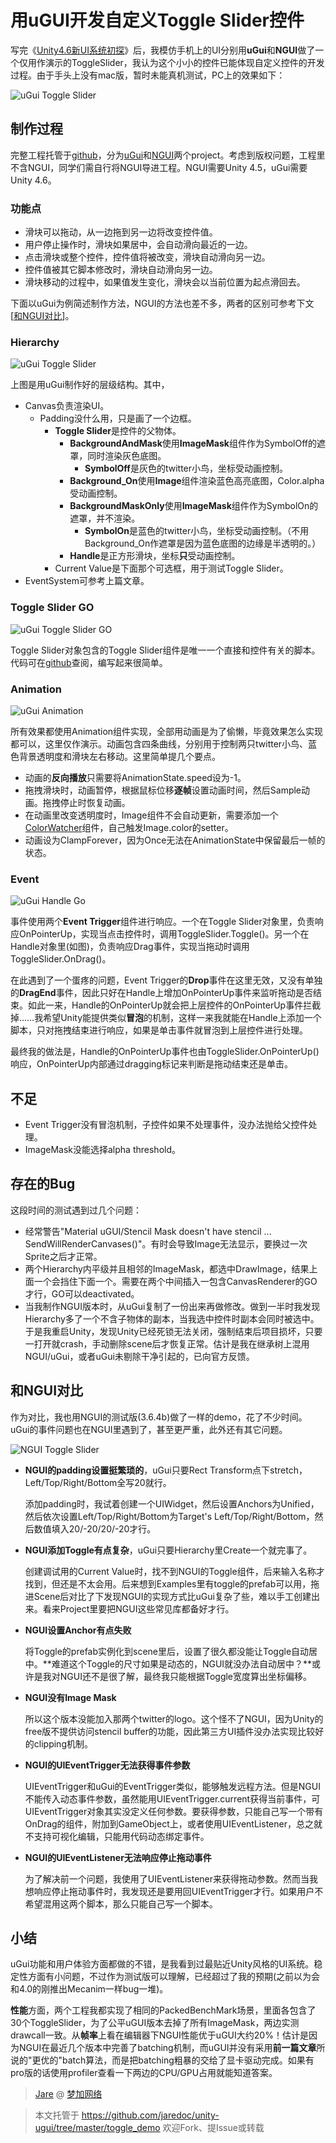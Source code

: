 用uGUI开发自定义Toggle Slider控件
==========

写完《[Unity4.6新UI系统初探](https://github.com/jaredoc/unity-ugui/tree/master/overview)》后，我模仿手机上的UI分别用**uGui**和**NGUI**做了一个仅用作演示的ToggleSlider，我认为这个小小的控件已能体现自定义控件的开发过程。由于手头上没有mac版，暂时未能真机测试，PC上的效果如下：

![uGui Toggle Slider](https://raw.githubusercontent.com/jaredoc/unity-ugui/master/toggle_demo/img/uGuiToggleSlider.gif)

制作过程
----------

完整工程托管于[github](https://github.com/jaredoc/unity-ugui/tree/master/toggle_demo)，分为[uGui](https://github.com/jaredoc/unity-ugui/tree/master/toggle_demo/ugui_project)和[NGUI](https://github.com/jaredoc/unity-ugui/tree/master/toggle_demo/ngui_project)两个project。考虑到版权问题，工程里不含NGUI，同学们需自行将NGUI导进工程。NGUI需要Unity 4.5，uGui需要Unity 4.6。

### 功能点 ###

- 滑块可以拖动，从一边拖到另一边将改变控件值。
- 用户停止操作时，滑块如果居中，会自动滑向最近的一边。
- 点击滑块或整个控件，控件值将被改变，滑块自动滑向另一边。
- 控件值被其它脚本修改时，滑块自动滑向另一边。
- 滑块移动的过程中，如果值发生变化，滑块会以当前位置为起点滑回去。

下面以uGui为例简述制作方法，NGUI的方法也差不多，两者的区别可参考下文[[和NGUI对比](#compare_ngui)]。

### Hierarchy ###

![uGui Toggle Slider](https://raw.githubusercontent.com/jaredoc/unity-ugui/master/toggle_demo/img/uGuiHierarchy.png)

上图是用uGui制作好的层级结构。其中，

- Canvas负责渲染UI。
  - Padding没什么用，只是画了一个边框。
    - **Toggle Slider**是控件的父物体。
      - **BackgroundAndMask**使用**ImageMask**组件作为SymbolOff的遮罩，同时渲染灰色底图。
        - **SymbolOff**是灰色的twitter小鸟，坐标受动画控制。
      - **Background_On**使用**Image**组件渲染蓝色高亮底图，Color.alpha受动画控制。
      - **BackgroundMaskOnly**使用**ImageMask**组件作为SymbolOn的遮罩，并不渲染。
        - **SymbolOn**是蓝色的twitter小鸟，坐标受动画控制。（不用Background_On作遮罩是因为蓝色底图的边缘是半透明的。）
      - **Handle**是正方形滑块，坐标**只**受动画控制。
    - Current Value是下面那个可选框，用于测试Toggle Slider。
- EventSystem可参考上篇文章。

### Toggle Slider GO ###

![uGui Toggle Slider GO](https://raw.githubusercontent.com/jaredoc/unity-ugui/master/toggle_demo/img/uGuiToggleSliderGo.png)

Toggle Slider对象包含的Toggle Slider组件是唯一一个直接和控件有关的脚本。代码可在[github](https://github.com/jaredoc/unity-ugui/blob/master/toggle_demo/ugui_project/Assets/ToggleSlider/ToggleSlider.cs)查阅，编写起来很简单。

### Animation ###

![uGui Animation](https://raw.githubusercontent.com/jaredoc/unity-ugui/master/toggle_demo/img/uGuiAnimation.png)

所有效果都使用Animation组件实现，全部用动画是为了偷懒，毕竟效果怎么实现都可以，这里仅作演示。动画包含四条曲线，分别用于控制两只twitter小鸟、蓝色背景透明度和滑块左右移动。这里简单提几个要点。

- 动画的**反向播放**只需要将AnimationState.speed设为-1。
- 拖拽滑块时，动画暂停，根据鼠标位移**逐帧**设置动画时间，然后Sample动画。拖拽停止时恢复动画。
- 在动画里改变透明度时，Image组件不会自动更新，需要添加一个[ColorWatcher](https://github.com/jaredoc/unity-ugui/blob/master/toggle_demo/ugui_project/Assets/Scripts/ColorWatcher.cs)组件，自己触发Image.color的setter。
- 动画设为ClampForever，因为Once无法在AnimationState中保留最后一帧的状态。

### Event ###

![uGui Handle Go](https://raw.githubusercontent.com/jaredoc/unity-ugui/master/toggle_demo/img/uGuiHandleGo.png)

事件使用两个**Event Trigger**组件进行响应。一个在Toggle Slider对象里，负责响应OnPointerUp，实现当点击控件时，调用ToggleSlider.Toggle()。另一个在Handle对象里(如图)，负责响应Drag事件，实现当拖动时调用ToggleSlider.OnDrag()。

在此遇到了一个蛋疼的问题，Event Trigger的**Drop**事件在这里无效，又没有单独的**DragEnd**事件，因此只好在Handle上增加OnPointerUp事件来监听拖动是否结束。如此一来，Handle的OnPointerUp就会把上层控件的OnPointerUp事件拦截掉……我希望Unity能提供类似**冒泡**的机制，这样一来我就能在Handle上添加一个脚本，只对拖拽结束进行响应，如果是单击事件就冒泡到上层控件进行处理。

最终我的做法是，Handle的OnPointerUp事件也由ToggleSlider.OnPointerUp()响应，OnPointerUp内部通过dragging标记来判断是拖动结束还是单击。

不足
----------
- Event Trigger没有冒泡机制，子控件如果不处理事件，没办法抛给父控件处理。
- ImageMask没能选择alpha threshold。

存在的Bug
----------

这段时间的测试遇到过几个问题：

- 经常警告"Material uGUI/Stencil Mask doesn't have stencil ... SendWillRenderCanvases()"。有时会导致Image无法显示，要换过一次Sprite之后才正常。
- 两个Hierarchy内平级并且相邻的ImageMask，都选中DrawImage，结果上面一个会挡住下面一个。需要在两个中间插入一包含CanvasRenderer的GO才行，GO可以deactivated。
- 当我制作NGUI版本时，从uGui复制了一份出来再做修改。做到一半时我发现Hierarchy多了一个不含子物体的副本，当我选中控件时副本会同时被选中。于是我重启Unity，发现Unity已经死锁无法关闭，强制结束后项目损坏，只要一打开就crash，手动删除scene后才恢复正常。估计是我在继承树上混用NGUI/uGui，或者uGui未剔除干净引起的，已向官方反馈。

<a name="compare_ngui"></a>和NGUI对比
----------

作为对比，我也用NGUI的测试版(3.6.4b)做了一样的demo，花了不少时间。uGui的事件问题也在NGUI里遇到了，甚至更严重，此外还有其它问题。

![NGUI Toggle Slider](https://raw.githubusercontent.com/jaredoc/unity-ugui/master/toggle_demo/img/NGuiToggleSlider.gif)

- **NGUI的padding设置挺繁琐的**，uGui只要Rect Transform点下stretch，Left/Top/Right/Bottom全写20就行。

  添加padding时，我试着创建一个UIWidget，然后设置Anchors为Unified，然后依次设置Left/Top/Right/Bottom为Target's Left/Top/Right/Bottom，然后数值填入20/-20/20/-20才行。
- **NGUI添加Toggle有点复杂**，uGui只要Hierarchy里Create一个就完事了。

  创建调试用的Current Value时，找不到NGUI的Toggle组件，后来输入名称才找到，但还是不太会用。后来想到Examples里有toggle的prefab可以用，拖进Scene后对比了下发现NGUI的实现方式比uGui复杂了些，难以手工创建出来。看来Project里要把NGUI这些常见库都备好才行。

- **NGUI设置Anchor有点失败**

  将Toggle的prefab实例化到scene里后，设置了很久都没能让Toggle自动居中。**难道这个Toggle的尺寸如果是动态的，NGUI就没办法自动居中？**或许是我对NGUI还不是很了解，最终我只能根据Toggle宽度算出坐标偏移。
  
- **NGUI没有Image Mask**
  
  所以这个版本没能加入那两个twitter的logo。这个怪不了NGUI，因为Unity的free版不提供访问stencil buffer的功能，因此第三方UI插件没办法实现比较好的clipping机制。

- **NGUI的UIEventTrigger无法获得事件参数**
  
  UIEventTrigger和uGui的EventTrigger类似，能够触发远程方法。但是NGUI不能传入动态事件参数，虽然能用UIEventTrigger.current获得当前事件，可UIEventTrigger对象其实没定义任何参数。要获得参数，只能自己写一个带有OnDrag的组件，附加到GameObject上，或者使用UIEventListener，总之就不支持可视化编辑，只能用代码动态绑定事件。

- **NGUI的UIEventListener无法响应停止拖动事件**
  
  为了解决前一个问题，我使用了UIEventListener来获得拖动参数。然而当我想响应停止拖动事件时，我发现还是要用回UIEventTrigger才行。如果用户不希望混用这两个脚本，那么只能自己写一个脚本。

小结
----------

uGui功能和用户体验方面都做的不错，是我看到过最贴近Unity风格的UI系统。稳定性方面有小问题，不过作为测试版可以理解，已经超过了我的预期(之前以为会和4.0的刚推出Mecanim一样bug一堆)。

**性能**方面，两个工程我都实现了相同的PackedBenchMark场景，里面各包含了30个ToggleSlider，为了公平uGUI版本去掉了所有ImageMask，两边实测drawcall一致。从**帧率**上看在编辑器下NGUI性能优于uGUI大约20%！估计是因为NGUI在最近几个版本中完善了batching机制，而uGUI并没有采用**前一篇文章**所说的"更优的"batch算法，而是把batching粗暴的交给了显卡驱动完成。如果有pro版的话使用profiler查看一下两边的CPU/GPU占用就能知道答案。

> [Jare](http://weibo.com/u/1751917933) @ [梦加网络](http://www.mechanist.co/cn/)

> 本文托管于 https://github.com/jaredoc/unity-ugui/tree/master/toggle_demo 欢迎Fork、提Issue或转载

